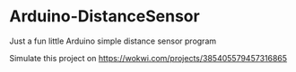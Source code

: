# Arduino-DistanceSensor
Just a fun little Arduino simple distance sensor program</br>


Simulate this project on https://wokwi.com/projects/385405579457316865 </br>
